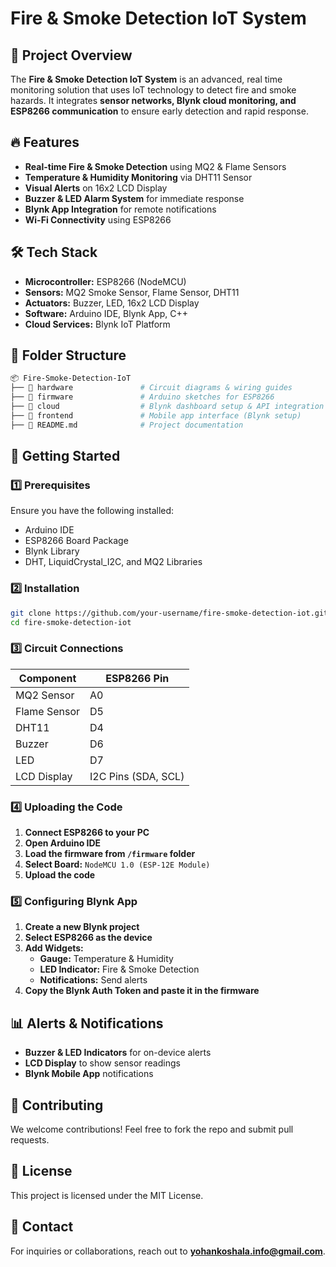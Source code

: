 # Fire & Smoke Detection IoT System

## 🚀 Project Overview
The **Fire & Smoke Detection IoT System** is an advanced, real time monitoring solution that uses IoT technology to detect fire and smoke hazards. It integrates **sensor networks, Blynk cloud monitoring, and ESP8266 communication** to ensure early detection and rapid response.

## 🔥 Features
- **Real-time Fire & Smoke Detection** using MQ2 & Flame Sensors
- **Temperature & Humidity Monitoring** via DHT11 Sensor
- **Visual Alerts** on 16x2 LCD Display
- **Buzzer & LED Alarm System** for immediate response
- **Blynk App Integration** for remote notifications
- **Wi-Fi Connectivity** using ESP8266

## 🛠️ Tech Stack
- **Microcontroller:** ESP8266 (NodeMCU)
- **Sensors:** MQ2 Smoke Sensor, Flame Sensor, DHT11
- **Actuators:** Buzzer, LED, 16x2 LCD Display
- **Software:** Arduino IDE, Blynk App, C++
- **Cloud Services:** Blynk IoT Platform

## 📁 Folder Structure
```bash
📦 Fire-Smoke-Detection-IoT
├── 📂 hardware               # Circuit diagrams & wiring guides
├── 📂 firmware               # Arduino sketches for ESP8266
├── 📂 cloud                  # Blynk dashboard setup & API integration
├── 📂 frontend               # Mobile app interface (Blynk setup)
├── 📜 README.md              # Project documentation
```

## 🚀 Getting Started
### 1️⃣ Prerequisites
Ensure you have the following installed:
- Arduino IDE
- ESP8266 Board Package
- Blynk Library
- DHT, LiquidCrystal_I2C, and MQ2 Libraries

### 2️⃣ Installation
```bash
git clone https://github.com/your-username/fire-smoke-detection-iot.git
cd fire-smoke-detection-iot
```

### 3️⃣ Circuit Connections
| Component | ESP8266 Pin |
|-----------|------------|
| MQ2 Sensor | A0 |
| Flame Sensor | D5 |
| DHT11 | D4 |
| Buzzer | D6 |
| LED | D7 |
| LCD Display | I2C Pins (SDA, SCL) |

### 4️⃣ Uploading the Code
1. **Connect ESP8266 to your PC**
2. **Open Arduino IDE**
3. **Load the firmware from `/firmware` folder**
4. **Select Board:** `NodeMCU 1.0 (ESP-12E Module)`
5. **Upload the code**

### 5️⃣ Configuring Blynk App
1. **Create a new Blynk project**
2. **Select ESP8266 as the device**
3. **Add Widgets:**
   - **Gauge:** Temperature & Humidity
   - **LED Indicator:** Fire & Smoke Detection
   - **Notifications:** Send alerts
4. **Copy the Blynk Auth Token and paste it in the firmware**

## 📊 Alerts & Notifications
- **Buzzer & LED Indicators** for on-device alerts
- **LCD Display** to show sensor readings
- **Blynk Mobile App** notifications

## 🤝 Contributing
We welcome contributions! Feel free to fork the repo and submit pull requests.

## 📜 License
This project is licensed under the MIT License.

## 📧 Contact
For inquiries or collaborations, reach out to **yohankoshala.info@gmail.com**.

